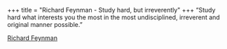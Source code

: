 +++
title = "Richard Feynman - Study hard, but irreverently"
+++
“Study hard what interests you the most in the most undisciplined, irreverent and original manner possible.”

[Richard Feynman](https://en.wikipedia.org/wiki/Richard_Feynman)
